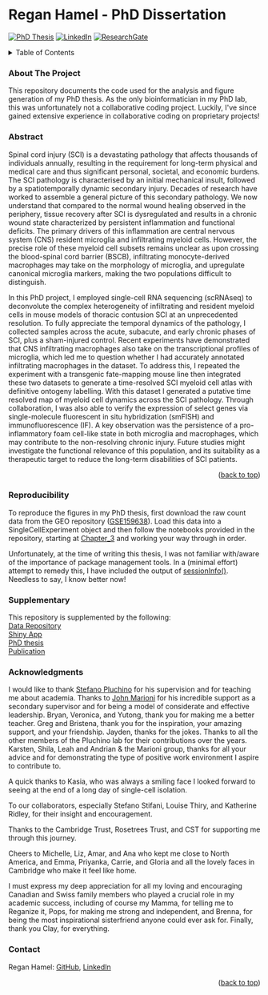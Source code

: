 # Regan Hamel - PhD Dissertation

<!-- Improved compatibility of back to top link: See: https://github.com/othneildrew/Best-README-Template/pull/73 -->
<a id="readme-top"></a>

[![PhD Thesis][PhD-shield]][PhD-url]
[![LinkedIn][linkedin-shield]][linkedin-url]
[![ResearchGate][ResearchGate-shield]][ResearchGate-url]




<!-- TABLE OF CONTENTS -->
<details>
  <summary>Table of Contents</summary>
  <ol>
    <li><a href="#about-the-project">About The Project</a></li>
    <li><a href="#abstract">Abstract</a></li>
    <li><a href="#reproducibility">Reproducibility</a></li>
    <li><a href="#supplementary">Supplementary</a></li>
    <li><a href="#acknowledgments">Acknowledgments</a></li>
    <li><a href="#contact">Contact</a></li>
  </ol>
</details>



### About The Project
This repository documents the code used for the analysis and figure generation of my PhD thesis. As the only bioinformatician in my PhD lab, this was unfortunately not a collaborative coding project. Luckily, I've since gained extensive experience in collaborative coding on proprietary projects!



### Abstract 
Spinal cord injury (SCI) is a devastating pathology that affects thousands of individuals annually, resulting in the requirement for long-term physical and medical care and thus significant personal, societal, and economic burdens. The SCI pathology is characterised by an initial mechanical insult, followed by a spatiotemporally dynamic secondary injury. Decades of research have worked to assemble a general picture of this secondary pathology. We now understand that compared to the normal wound healing observed in the periphery, tissue recovery after SCI is dysregulated and results in a chronic wound state characterized by persistent inflammation and functional deficits. The primary drivers of this inflammation are central nervous system (CNS) resident microglia and infiltrating myeloid cells. However, the precise role of these myeloid cell subsets remains unclear as upon crossing the blood-spinal cord barrier (BSCB), infiltrating monocyte-derived macrophages may take on the morphology of microglia, and upregulate canonical microglia markers, making the two populations difficult to distinguish.

In this PhD project, I employed single-cell RNA sequencing (scRNAseq) to deconvolute the complex heterogeneity of infiltrating and resident myeloid cells in mouse models of thoracic contusion SCI at an unprecedented resolution. To fully appreciate the temporal dynamics of the pathology, I collected samples across the acute, subacute, and early chronic phases of SCI, plus a sham-injured control. Recent experiments have demonstrated that CNS infiltrating macrophages also take on the transcriptional profiles of microglia, which led me to question whether I had accurately annotated infiltrating macrophages in the dataset. To address this, I repeated the experiment with a transgenic fate-mapping mouse line then integrated these two datasets to generate a time-resolved SCI myeloid cell atlas with definitive ontogeny labelling. With this dataset I generated a putative time resolved map of myeloid cell dynamics across the SCI pathology. Through collaboration, I was also able to verify the expression of select genes via single-molecule fluorescent in situ hybridization (smFISH) and immunofluorescence (IF). A key observation was the persistence of a pro-inflammatory foam cell-like state in both microglia and macrophages, which may contribute to the non-resolving chronic injury. Future studies might investigate the functional relevance of this population, and its suitability as a therapeutic target to reduce the long-term disabilities of SCI patients.
<p align="right">(<a href="#readme-top">back to top</a>)</p>



### Reproducibility

To reproduce the figures in my PhD thesis, first download the raw count data from the GEO repository ([GSE159638](https://www.ncbi.nlm.nih.gov/geo/query/acc.cgi?acc=GSE159638)). Load this data into a SingleCellExperiment object and then follow the notebooks provided in the repository, starting at [Chapter_3](Chapter_3) and working your way through in order.

Unfortunately, at the time of writing this thesis, I was not familiar with/aware of the importance of package management tools. In a (minimal effort) attempt to remedy this, I have included the output of [sessionInfo()](session_info.txt). Needless to say, I know better now!


### Supplementary
This repository is supplemented by the following:<br />
[Data Repository](https://www.ncbi.nlm.nih.gov/geo/query/acc.cgi?acc=GSE159638)<br />
[Shiny App](https://marionilab.cruk.cam.ac.uk/SCI_Myeloid_Cell_Atlas/)<br />
[PhD thesis](https://www.repository.cam.ac.uk/items/1cbb1d78-29ac-4415-ba1f-d1d7d2fbfc06)<br />
[Publication](https://www.sciencedirect.com/science/article/pii/S2405844023055470)<br />



### Acknowledgments

I would like to thank [Stefano Pluchino](https://www.pluchinolab.org/) for his supervision and for teaching me about academia. Thanks to [John Marioni](https://www.ebi.ac.uk/people/person/john-marioni/) for his incredible support as a secondary supervisor and for being a model of considerate and effective leadership. Bryan, Veronica, and Yutong, thank you for making me a better teacher. Greg and Bristena, thank you for the inspiration, your amazing support, and your friendship. Jayden, thanks for the jokes. Thanks to all the other members of the Pluchino lab for their contributions over the years. Karsten, Shila, Leah and Andrian & the Marioni group, thanks for all your advice and for demonstrating the type of positive work environment I aspire to contribute to.

A quick thanks to Kasia, who was always a smiling face I looked forward to seeing at the end of a long day of single-cell isolation.

To our collaborators, especially Stefano Stifani, Louise Thiry, and Katherine Ridley, for their insight and encouragement.

Thanks to the Cambridge Trust, Rosetrees Trust, and CST for supporting me through this journey.

Cheers to Michelle, Liz, Amar, and Ana who kept me close to North America, and Emma, Priyanka, Carrie, and Gloria and all the lovely faces in Cambridge who make it feel like home.

I must express my deep appreciation for all my loving and encouraging Canadian and Swiss family members who played a crucial role in my academic success, including of course my Mamma, for telling me to Reganize it, Pops, for making me strong and independent, and Brenna, for being the most inspirational sisterfriend anyone could ever ask for. Finally, thank you Clay, for everything.


### Contact

Regan Hamel:
[GitHub](https://github.com/regan-hamel),
[LinkedIn](https://www.linkedin.com/in/regan-hamel-cambridge/)

<p align="right">(<a href="#readme-top">back to top</a>)</p>


<!-- MARKDOWN LINKS & IMAGES -->
[linkedin-shield]: https://img.shields.io/badge/-LinkedIn-black.svg?style=for-the-badge&logo=linkedin&colorB=555
[linkedin-url]: https://www.linkedin.com/in/regan-hamel-cambridge/
[PhD-shield]: https://img.shields.io/badge/PhD%20Thesis%20-%20PhD?style=for-the-badge&label=Apollo&color=%231d7680
[PhD-url]: https://www.repository.cam.ac.uk/items/1cbb1d78-29ac-4415-ba1f-d1d7d2fbfc06
[ResearchGate-shield]: https://img.shields.io/badge/ResearchGate%20-%20path?style=for-the-badge&logo=Regan%20Hamel%20-%20path&color=%2329ccbc
[ResearchGate-url]: https://www.researchgate.net/profile/Regan-Hamel


